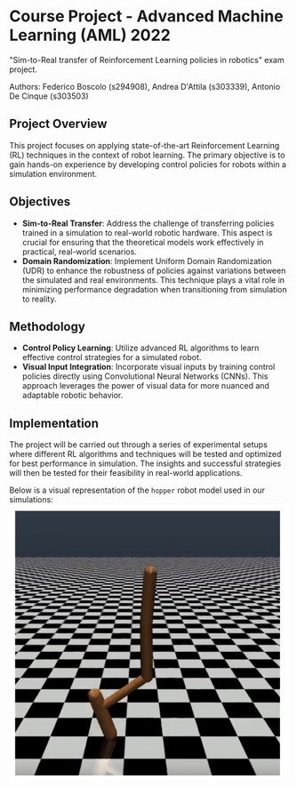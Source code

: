 # Course Project - Advanced Machine Learning (AML) 2022
"Sim-to-Real transfer of Reinforcement Learning policies in robotics" exam project.

Authors: Federico Boscolo (s294908), Andrea D'Attila (s303339), Antonio De Cinque (s303503)

## Project Overview
This project focuses on applying state-of-the-art Reinforcement Learning (RL) techniques in the context of robot learning. The primary objective is to gain hands-on experience by developing control policies for robots within a simulation environment.

## Objectives
- **Sim-to-Real Transfer**: Address the challenge of transferring policies trained in a simulation to real-world robotic hardware. This aspect is crucial for ensuring that the theoretical models work effectively in practical, real-world scenarios.
- **Domain Randomization**: Implement Uniform Domain Randomization (UDR) to enhance the robustness of policies against variations between the simulated and real environments. This technique plays a vital role in minimizing performance degradation when transitioning from simulation to reality.

## Methodology
- **Control Policy Learning**: Utilize advanced RL algorithms to learn effective control strategies for a simulated robot.
- **Visual Input Integration**: Incorporate visual inputs by training control policies directly using Convolutional Neural Networks (CNNs). This approach leverages the power of visual data for more nuanced and adaptable robotic behavior.

## Implementation
The project will be carried out through a series of experimental setups where different RL algorithms and techniques will be tested and optimized for best performance in simulation. The insights and successful strategies will then be tested for their feasibility in real-world applications.

Below is a visual representation of the `hopper` robot model used in our simulations:
![Hopper Representation](hopper_representation.png)

